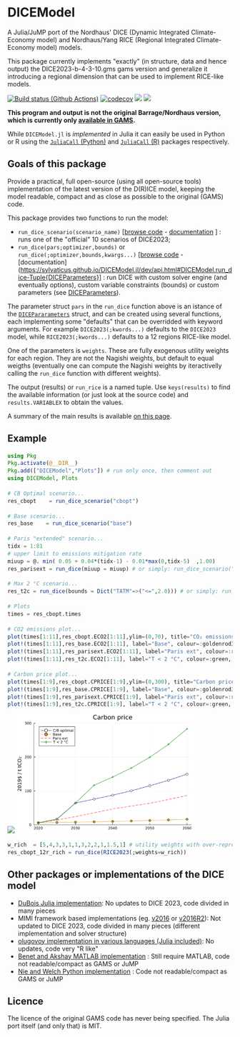 # DICEModel

A Julia/JuMP port of the Nordhaus' DICE (Dynamic Integrated Climate-Economy model) and Nordhaus/Yang RICE (Regional Integrated Climate-Economy model) models.

This package currently implements "exactly" (in structure, data and hence output) the DICE2023-b-4-3-10.gms gams version and generalize it introducing a regional dimension that can be used to implement RICE-like models.

[![Build status (Github Actions)](https://github.com/sylvaticus/DICEModel.jl/workflows/CI/badge.svg)](https://github.com/sylvaticus/DICEModel.jl/actions)
[![codecov](https://codecov.io/gh/sylvaticus/DICEModel.jl/graph/badge.svg?token=kHYccMbxe5)](https://codecov.io/gh/sylvaticus/DICEModel.jl)
[![](https://img.shields.io/badge/docs-stable-blue.svg)](https://sylvaticus.github.io/DICEModel.jl/stable)
[![](https://img.shields.io/badge/docs-dev-blue.svg)](https://sylvaticus.github.io/DICEModel.jl/dev)

**This program and output is not the original Barrage/Nordhaus version, which is currently only [available in GAMS](https://bit.ly/3TwJ5nO).**

While `DICEModel.jl` is _implemented_ in Julia it can easily be used in Python or R using the [`JuliaCall` (Python)](https://github.com/JuliaPy/PythonCall.jl) and [`JuliaCall` (R)](https://cran.r-project.org/web/packages/JuliaCall/index.html) packages respectively. 

## Goals of this package

Provide a practical, full open-source (using all open-source tools) implementation of the latest version of the D(R)ICE model, keeping the model readable, compact and as close as possible to the original (GAMS) code.   

This package provides two functions to run the model:
- `run_dice_scenario(scenario_name)` [[browse code](https://github.com/sylvaticus/DICEModel.jl/blob/main/src/Scenarios.jl) - [documentation](https://sylvaticus.github.io/DICEModel.jl/dev/api.html#DICEModel.run_dice_scenario-Tuple{String}) ] : runs one of the "official" 10 scenarios of DICE2023;
- `run_dice(pars;optimizer,bounds)` or `run_dice(;optimizer,bounds,kwargs...)` [[browse code](https://github.com/sylvaticus/DICEModel.jl/blob/main/src/CoreModel.jl) - [documentation](https://sylvaticus.github.io/DICEModel.jl/dev/api.html#DICEModel.run_dice-Tuple{DICEParameters}]  : run DICE with custom solver engine (and eventually options), custom variable constraints (bounds) or custom parameters (see [DICEParameters](https://sylvaticus.github.io/DICEModel.jl/dev/api.html#DICEModel.DICEParameters)).

The parameter struct `pars` in the `run_dice` function above is an istance of the [`DICEPararameters`](hhttps://sylvaticus.github.io/DICEModel.jl/dev/api.html#DICEModel.DICEParameters) struct, and can be created using several functions, each implementing some "defaults" that can be overridded with keyword arguments.
For example `DICE2023(;kwords...)` defaults to the `DICE2023` model, while `RICE2023(;kwords...)` defaults to a 12 regions RICE-like model. 

One of the parameters is `weights`. These are fully exogenous utility weights for each region. They are not the Nagishi weights, but default to equal weigths (eventually one can compute the Nagishi weights by iteractivelly calling the `run_dice` function with different weights).

The output (results) or `run_rice` is a named tuple. Use `keys(results)` to find the available information (or just look at the source code) and `results.VARIABLEX` to obtain the values.

A summary of the main results is available [on this page](https://sylvaticus.github.io/DICEModel.jl/dev/results.html).


## Example

```julia
using Pkg
Pkg.activate(@__DIR__)
Pkg.add(["DICEModel","Plots"]) # run only once, then comment out
using DICEModel, Plots

# CB Optimal scenario...
res_cbopt    = run_dice_scenario("cbopt")

# Base scenario...
res_base    = run_dice_scenario("base")

# Paris "extended" scenario...
tidx = 1:81
# upper limit to emissions mitigation rate
miuup = @. min( 0.05 + 0.04*(tidx-1) - 0.01*max(0,tidx-5)  ,1.00) 
res_parisext = run_dice(miuup = miuup) # or simply: run_dice_scenario("parisext")

# Max 2 °C scenario...
res_t2c = run_dice(bounds = Dict("TATM"=>("<=",2.0))) # or simply: run_dice_scenario("t2c")

# Plots
times = res_cbopt.times

# CO2 emissions plot...
plot(times[1:11],res_cbopt.ECO2[1:11],ylim=(0,70), title="CO₂ emissions",ylabel="GtCO₂/yr",label="C/B optimal", color=:blue4, markershape=:circle, markercolor=:white)
plot!(times[1:11],res_base.ECO2[1:11], label="Base", colour=:goldenrod3, markershape=:circle, markercolor=:goldenrod3)
plot!(times[1:11],res_parisext.ECO2[1:11], label="Paris ext", colour=:red, linestyle=:dash)
plot!(times[1:11],res_t2c.ECO2[1:11], label="T < 2 °C", colour=:green, markershape=:cross, markercolor=:green)

# Carbon price plot...
plot(times[1:9],res_cbopt.CPRICE[1:9],ylim=(0,300), title="Carbon price",ylabel="2019\$ / t tCO₂",label="C/B optimal", color=:blue4, markershape=:circle, markercolor=:white)
plot!(times[1:9],res_base.CPRICE[1:9], label="Base", colour=:goldenrod3, markershape=:circle, markercolor=:goldenrod3)
plot!(times[1:9],res_parisext.CPRICE[1:9], label="Paris ext", colour=:red, linestyle=:dash)
plot!(times[1:9],res_t2c.CPRICE[1:9], label="T < 2 °C", colour=:green, markershape=:cross, markercolor=:green)
```

<img src="assets/imgs/CO₂_emissions.png" width="400"/> <img src="assets/imgs/Carbon_price.png" width="400"/>

```julia
w_rich  = [5,4,3,3,1,1,3,2,2,1,1.5,1] # utility weights with over-representation to developed countries
res_cbopt_12r_rich = run_dice(RICE2023(;weights=w_rich))
```

## Other packages or implementations of the DICE model

- [DuBois Julia implementation](https://github.com/Libbum/DICE.jl): No updates to DICE 2023, code divided in many pieces
- MIMI framework based implementations (eg. [v2016](https://github.com/AlexandrePavlov/MimiDICE2016.jl) or [v2016R2](https://github.com/anthofflab/MimiDICE2016R2.jl)): Not updated to DICE 2023, code divided in many pieces (different implementation and solver structure)
- [olugovoy implementation in various languages (Julia included)](https://github.com/olugovoy/climatedice): No updates, code very "R like"
- [Benet and Akshay MATLAB implementation](https://github.com/ebenetce/DICE2023) : Still require MATLAB, code not readable/compact as GAMS or JuMP
- [Nie and Welch Python implementation](https://ivo-welch.info/research/dice/header.html) : Code not readable/compact as GAMS or JuMP

## Licence
The licence of the original GAMS code has never being specified. The Julia port itself (and only that) is MIT.

